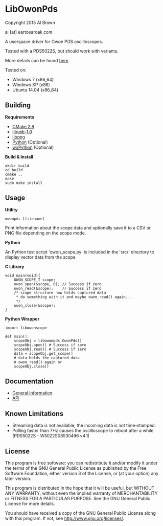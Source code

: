 # LibOwonPds #

Copyright 2015 Al Brown

al [at] eartoearoak.com


A userspace driver for Owon PDS oscilloscopes.

Tested with a PDS5022S, but should work with variants.

More details can be found [here](http://eartoearoak.com/software/libowonpds).

Tested on:

- Windows 7 (x86_64)
- Windows XP (x86)
- Ubuntu 14.04 (x86_64)

## Building ##

**Requirements**

- [CMake 2.8](http://www.cmake.org/)
- [libusb-1.0](http://www.libusb.org/)
- [libpng](http://www.libpng.org/pub/png/libpng.html)
- [Python](https://www.python.org/) (Optional)
- [wxPython](http://www.wxpython.org/) (Optional)

**Build & Install**

```
mkdir build
cd build
cmake ..
make
sudo make install
```

## Usage ##

**Utility**

`owonpds [filename]`

Print information about the scope data and optionally save it to a CSV or PNG file depending on the scope mode.

**Python**

An Python test script 'owon_scope.py' is included in the 'src/' directory to display vector data from the scope

**C Library**

```
void main(void){
    OWON_SCOPE_T scope;
    owon_open(&scope, 0); // Success if zero
    owon_read(&scope);    // Success if zero
	/* scope structure now holds captured data
	 * do something with it and maybe owon_read() again...
     */
    owon_close(&scope);
}
```

**Python Wrapper**

```
import libowonscope

def main():
	scopeObj = libowonpds.OwonPds()
	scopeObj.open() # Success if zero
	scopeObj.read() # Success if zero
	data = scopeObj.get_scope()
	# data holds the captured data
	# owon_read() again or
	scopeObj.close()
```

## Documentation ##

- [General information](http://eartoearoak.com/software/libowonpds)
- [API](http://eartoearoak.com/software/libowonpds/libowonpds-documentation)


## Known Limitations ##
- Streaming data is not available, the incoming data is not time-stamped.
- Polling faster than 7Hz causes the oscilloscope to reboot after a while (PDS5022S - W5022S08530496 v4.1) 

## License ##

This program is free software: you can redistribute it and/or modify
it under the terms of the GNU General Public License as published by
the Free Software Foundation, either version 3 of the License, or
(at your option) any later version.

This program is distributed in the hope that it will be useful,
but WITHOUT ANY WARRANTY; without even the implied warranty of
MERCHANTABILITY or FITNESS FOR A PARTICULAR PURPOSE.  See the
GNU General Public License for more details.

You should have received a copy of the GNU General Public License
along with this program.  If not, see <http://www.gnu.org/licenses/>.
